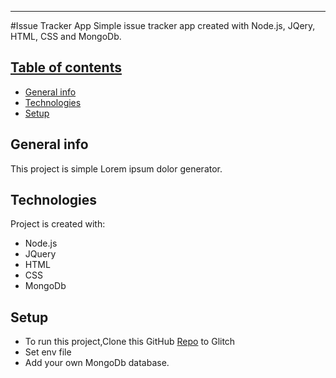 
------

 #Issue Tracker App
  Simple issue tracker app created with Node.js, JQery, HTML, CSS and MongoDb.
 


<a href="https://github.com/abakuslu/CA2.dev.git"> 
	

 ## Table of contents
* [General info](#general-info)
* [Technologies](#technologies)
* [Setup](#setup)

## General info
This project is simple Lorem ipsum dolor generator.
	
## Technologies
Project is created with:
* Node.js
* JQuery
* HTML
* CSS
* MongoDb
	
## Setup
 * To run this project,Clone this GitHub [Repo](https://github.com/abakuslu/CA2.dev.git)  to Glitch
 * Set env file
 *  Add your own MongoDb database.

```

 
